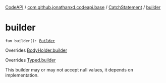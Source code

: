 [CodeAPI](../../index.md) / [com.github.jonathanxd.codeapi.base](../index.md) / [CatchStatement](index.md) / [builder](.)

# builder

`fun builder(): `[`Builder`](-builder/index.md)

Overrides [BodyHolder.builder](../-body-holder/builder.md)

Overrides [Typed.builder](../-typed/builder.md)

This builder may or may not accept null values, it depends on implementation.

